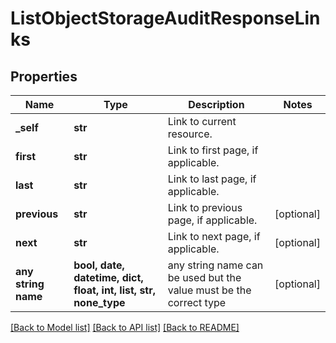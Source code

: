 # ListObjectStorageAuditResponseLinks


## Properties
Name | Type | Description | Notes
------------ | ------------- | ------------- | -------------
**_self** | **str** | Link to current resource. | 
**first** | **str** | Link to first page, if applicable. | 
**last** | **str** | Link to last page, if applicable. | 
**previous** | **str** | Link to previous page, if applicable. | [optional] 
**next** | **str** | Link to next page, if applicable. | [optional] 
**any string name** | **bool, date, datetime, dict, float, int, list, str, none_type** | any string name can be used but the value must be the correct type | [optional]

[[Back to Model list]](../README.md#documentation-for-models) [[Back to API list]](../README.md#documentation-for-api-endpoints) [[Back to README]](../README.md)



